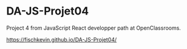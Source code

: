 # DA-JS-Projet04
Project 4 from JavaScript React developper path at OpenClassrooms.


https://fischkevin.github.io/DA-JS-Projet04/
